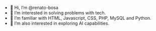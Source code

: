 - 👋 Hi, I’m @renato-bosa
- 👀 I’m interested in solving problems with tech. 
- 💞️ I’m familiar with HTML, Javascript, CSS, PHP, MySQL and Python.
- 🌱 I’m also interested in exploring AI capabilities.

<!---
renato-bosa/renato-bosa is a ✨ special ✨ repository because its `README.md` (this file) appears on your GitHub profile.
You can click the Preview link to take a look at your changes.
--->
